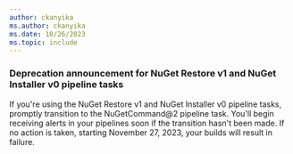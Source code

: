 ```yaml
---
author: ckanyika
ms.author: ckanyika
ms.date: 10/26/2023
ms.topic: include
---
```


### Deprecation announcement for NuGet Restore v1 and NuGet Installer v0 pipeline tasks

If you're using the NuGet Restore v1 and NuGet Installer v0 pipeline tasks, promptly transition to the NuGetCommand@2 pipeline task. You'll begin receiving alerts in your pipelines soon if the transition hasn't been made. If no action is taken, starting November 27, 2023, your builds will result in failure.